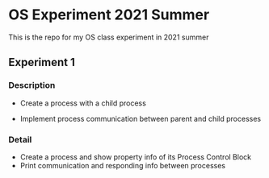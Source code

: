 # OS Experiment 2021 Summer
This is the repo for my OS class experiment in  2021 summer

## Experiment 1

### Description

- Create a process with a child process

- Implement process communication between parent and child processes

### Detail

- Create a process and show property info of its Process Control Block
- Print communication and responding info between processes

